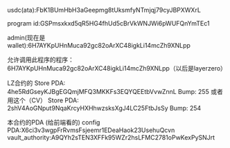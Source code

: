usdc(ata):FbK1BUmHbH3aGeepmg8tUksmfyNTmjqj79cyJBPXWXrL

program id:GSPmsxkxd5qR5HG4fhUd5cBrVkWNJWi6pWUFQnYmTEc1

admin(现在是wallet):6H7AYKpUHnMuca92gc82oArXC48igkLi14mcZh9XNLpp

允许调用此程序的程序：6H7AYKpUHnMuca92gc82oArXC48igkLi14mcZh9XNLpp（以后是layerzero）


LZ合约的
Store PDA: 4he5RdGseyKJBgEGQmjMFQ3MKKFs3EQYQEEtbVvwZnnL
Bump: 255
或者 用这个（CV）
Store PDA: 2shV4AoGNput9NqaKrcyHXHhwzsksXgJ4LC25FtbJsSy
Bump: 254


本合约的PDA (给前端看的)
 config PDA:X6ci3v3wgpFrRvmsFsjeemr1EDeaHaok23UsehuQcvn
 vault_authority:A9QYh2sTEN3XFFk95WZr2hsLFMC2781oPwKexPySNJrt
